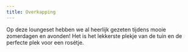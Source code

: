 ```yaml
---
title: Overkapping
---
```


Op deze loungeset hebben we al heerlijk gezeten tijdens mooie zomerdagen en avonden! Het is het lekkerste plekje van de tuin en de perfecte plek voor een rosétje.